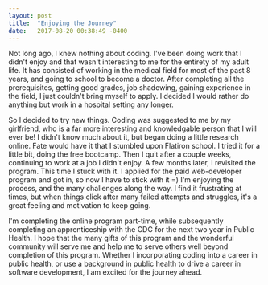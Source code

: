 ```yaml
---
layout: post
title:  "Enjoying the Journey"
date:   2017-08-20 00:38:49 -0400
---
```



Not long ago, I knew nothing about coding. I've been doing work that I didn't enjoy and that wasn't interesting to me for the entirety of my adult life. It has consisted of working in the medical field for most of the past 8 years, and going to school to become a doctor. After completing all the prerequisites, getting good grades, job shadowing, gaining experience in the field, I just couldn't bring myself to apply. I decided I would rather do anything but work in a hospital setting any longer. 

So I decided to try new things. Coding was suggested to me by my girlfriend, who is a far more interesting and knowledgable person that I will ever be! I didn't know much about it, but began doing a little research online. Fate would have it that I stumbled upon Flatiron school. I tried it for a little bit, doing the free bootcamp. Then I quit after a couple weeks, continuing to work at a job I didn't enjoy. A few months later, I revisited the program. This time I stuck with it. I applied for the paid web-developer program and got in, so now I have to stick with it =) I'm enjoying the process, and the many challenges along the way. I find it frustrating at times, but when things click after many failed attempts and struggles, it's a great feeling and motivation to keep going. 

I'm completing the online program part-time, while subsequently completing an apprenticeship with the CDC for the next two year in Public Health. I hope that the many gifts of this program and the wonderful community will serve me and help me to serve others well beyond completion of this program. Whether I incorporating coding into a career in public health, or use a background in public health to drive a career in software development, I am excited for the journey ahead. 
